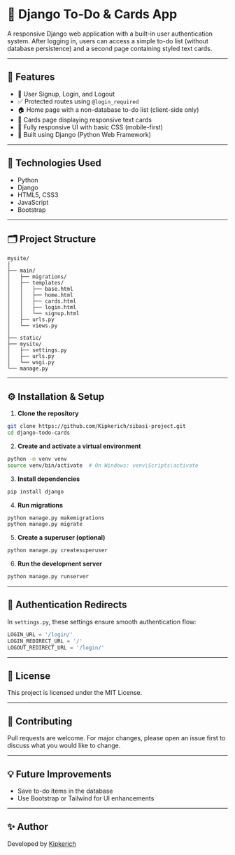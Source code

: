 
# 📝 Django To-Do & Cards App

A responsive Django web application with a built-in user authentication system. After logging in, users can access a simple to-do list (without database persistence) and a second page containing styled text cards.

---

## 🚀 Features

- 🔐 User Signup, Login, and Logout
- ✅ Protected routes using `@login_required`
- 🏠 Home page with a non-database to-do list (client-side only)
- 📇 Cards page displaying responsive text cards
- 📱 Fully responsive UI with basic CSS (mobile-first)
- 🧩 Built using Django (Python Web Framework)

---

## 🧰 Technologies Used

- Python 
- Django 
- HTML5, CSS3
- JavaScript 
- Bootstrap

---

## 🗂️ Project Structure

```
mysite/
│
├── main/
│   ├── migrations/
│   ├── templates/
│   │   ├── base.html
│   │   ├── home.html
│   │   ├── cards.html
│   │   ├── login.html
│   │   └── signup.html
│   ├── urls.py
│   └── views.py
│
├── static/              
├── mysite/
│   ├── settings.py
│   ├── urls.py
│   └── wsgi.py
└── manage.py
```

---

## ⚙️ Installation & Setup

1. **Clone the repository**

```bash
git clone https://github.com/Kipkerich/sibasi-project.git
cd django-todo-cards
```

2. **Create and activate a virtual environment**

```bash
python -m venv venv
source venv/bin/activate  # On Windows: venv\Scripts\activate
```

3. **Install dependencies**

```bash
pip install django
```

4. **Run migrations**

```bash
python manage.py makemigrations
python manage.py migrate
```

5. **Create a superuser (optional)**

```bash
python manage.py createsuperuser
```

6. **Run the development server**

```bash
python manage.py runserver
```

---

## 🔐 Authentication Redirects

In `settings.py`, these settings ensure smooth authentication flow:

```python
LOGIN_URL = '/login/'
LOGIN_REDIRECT_URL = '/'
LOGOUT_REDIRECT_URL = '/login/'
```

---



## 📄 License

This project is licensed under the MIT License.

---

## 🙌 Contributing

Pull requests are welcome. For major changes, please open an issue first to discuss what you would like to change.

---

## 💡 Future Improvements

- Save to-do items in the database
- Use Bootstrap or Tailwind for UI enhancements


---

## ✨ Author

Developed by [Kipkerich](https://github.com/Kipkerich)

